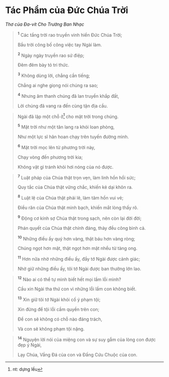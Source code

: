 # Tác Phẩm của Ðức Chúa Trời
*Thơ của Ða-vít Cho Trưởng Ban Nhạc*

> <sup><b>1</b></sup> Các tầng trời rao truyền vinh hiển Ðức Chúa Trời;
> 
> Bầu trời công bố công việc tay Ngài làm.
> 
> <sup><b>2</b></sup> Ngày ngày truyền rao sứ điệp;
> 
> Ðêm đêm bày tỏ tri thức.
> 
> <sup><b>3</b></sup> Không dùng lời, chẳng cần tiếng;
> 
> Chẳng ai nghe giọng nói chúng ra sao;
> 
> <sup><b>4</b></sup> Nhưng âm thanh chúng đã lan truyền khắp đất,
> 
> Lời chúng đã vang ra đến cùng tận địa cầu.
>


> Ngài đã lập một chỗ ở[^1] cho mặt trời trong chúng.
> 
> <sup><b>5</b></sup> Mặt trời như một tân lang ra khỏi loan phòng,
> 
> Như một lực sĩ hân hoan chạy trên tuyến đường mình.
> 
> <sup><b>6</b></sup> Mặt trời mọc lên từ phương trời này,
> 
> Chạy vòng đến phương trời kia;
> 
> Không vật gì tránh khỏi hơi nóng của nó được.
>


> <sup><b>7</b></sup> Luật pháp của Chúa thật trọn vẹn, làm linh hồn hồi sức;
> 
> Quy tắc của Chúa thật vững chắc, khiến kẻ dại khôn ra.
> 
> <sup><b>8</b></sup> Luật lệ của Chúa thật phải lẽ, làm tâm hồn vui vẻ;
> 
> Ðiều răn của Chúa thật minh bạch, khiến mắt lòng thấy rõ.
> 
> <sup><b>9</b></sup> Ðộng cơ kính sợ Chúa thật trong sạch, nên còn lại đời đời;
> 
> Phán quyết của Chúa thật chính đáng, thảy đều công bình cả.
> 
> <sup><b>10</b></sup> Những điều ấy quý hơn vàng, thật báu hơn vàng ròng;
> 
> Chúng ngọt hơn mật, thật ngọt hơn mật nhểu từ tàng ong.
> 
> <sup><b>11</b></sup> Hơn nữa nhờ những điều ấy, đầy tớ Ngài được cảnh giác;
> 
> Nhờ giữ những điều ấy, tôi tớ Ngài được ban thưởng lớn lao.
>


> <sup><b>12</b></sup> Nào ai có thể tự mình biết hết mọi lầm lỗi mình?
> 
> Cầu xin Ngài tha thứ con vì những lỗi lầm con không biết.
> 
> <sup><b>13</b></sup> Xin giữ tôi tớ Ngài khỏi cố ý phạm tội;
> 
> Xin đừng để tội lỗi cầm quyền trên con;
> 
> Ðể con sẽ không có chỗ nào đáng trách,
> 
> Và con sẽ không phạm tội nặng.
>


> <sup><b>14</b></sup> Nguyện lời nói của miệng con và sự suy gẫm của lòng con được đẹp ý Ngài,
> 
> Lạy Chúa, Vầng Ðá của con và Ðấng Cứu Chuộc của con.
>

[^1]: nt: dựng lều
